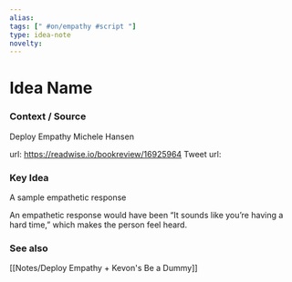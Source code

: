 ```yaml
---
alias: 
tags: [" #on/empathy #script "]
type: idea-note
novelty: 
---
```

# Idea Name

### Context / Source
Deploy Empathy
Michele Hansen

url: https://readwise.io/bookreview/16925964
Tweet url: 

### Key Idea

A sample empathetic response

An empathetic response would have been “It sounds like you’re having a hard time,” which makes the person feel heard.


### See also
[[Notes/Deploy Empathy + Kevon's Be a Dummy]]